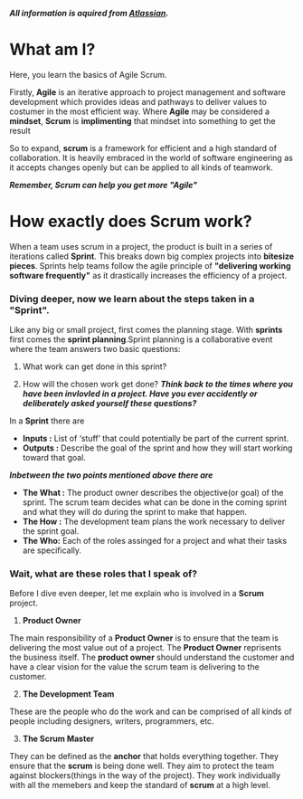 
***All information is aquired from [Atlassian](https://www.atlassian.com/agile).***

# What am I?

Here, you learn the basics of Agile Scrum. 

Firstly, **Agile** is an iterative approach to project management and software development which provides ideas and pathways to deliver values to costumer in the most efficient way. Where **Agile** may be considered a **mindset**, **Scrum** is **implimenting** that mindset into something to get the result

So to expand, **scrum** is a framework for efficient and a high standard of collaboration. It is heavily embraced in the world of software engineering as it accepts changes openly but can be applied to all kinds of teamwork.

***Remember, Scrum can help you get more "Agile"***

# How exactly does Scrum work?

When a team uses scrum in a project, the product is built in a series of iterations called **Sprint**. This breaks down big complex projects into **bitesize pieces**. Sprints help teams follow the agile principle of **"delivering working software frequently"** as it drastically increases the efficiency of a project.

### Diving deeper, now we learn about the steps taken in a "Sprint".

Like any big or small project, first comes the planning stage. With **sprints** first comes the **sprint planning**.Sprint planning is a collaborative event where the team answers two basic questions: 

1. What work can get done in this sprint?

2. How will the chosen work get done?
***Think back to the times where you have been invlovled in a project. Have you ever accidently or deliberately asked yourself these questions?***

In a **Sprint** there are

- **Inputs :** List of ‘stuff’ that could potentially be part of the current sprint.
- **Outputs :** Describe the goal of the sprint and how they will start working toward that goal.

***Inbetween the two points mentioned above there are***

- **The What :** The product owner describes the objective(or goal) of the sprint. The scrum team decides what can be done in the coming sprint and what they will do during the sprint to make that happen.
- **The How :** The development team plans the work necessary to deliver the sprint goal.
- **The Who:** Each of the roles assinged for a project and what their tasks are specifically.

### Wait, what are these roles that I speak of?

Before I dive even deeper, let me explain who is involved in a **Scrum** project.

1. **Product Owner**

The main responsibility of a **Product Owner** is to ensure that the team is delivering the most value out of a project. The **Product Owner** reprisents the business itself. The **product owner** should understand the customer and have a clear vision for the value the scrum team is delivering to the customer.

2. **The Development Team**

These are the people who do the work and can be comprised of all kinds of people including designers, writers, programmers, etc.

3. **The Scrum Master**

They can be defined as the **anchor** that holds everything together. They ensure that the **scrum** is being done well. They aim to protect the team against blockers(things in the way of the project). They work individually with all the memebers and keep the standard of **scrum** at a high level.



